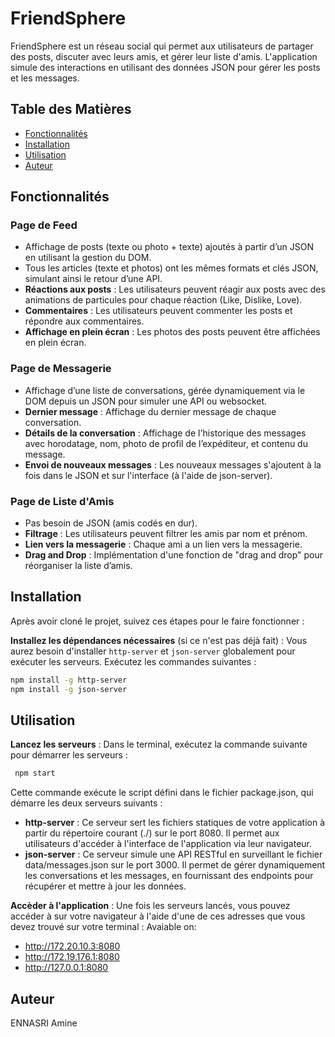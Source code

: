 # FriendSphere

FriendSphere est un réseau social qui permet aux utilisateurs de partager des posts, discuter avec leurs amis, et gérer leur liste d'amis. L'application simule des interactions en utilisant des données JSON pour gérer les posts et les messages.

## Table des Matières
- [Fonctionnalités](#fonctionnalités)
- [Installation](#installation)
- [Utilisation](#utilisation)
- [Auteur](#auteur)

## Fonctionnalités

### Page de Feed
- Affichage de posts (texte ou photo + texte) ajoutés à partir d’un JSON en utilisant la gestion du DOM.
- Tous les articles (texte et photos) ont les mêmes formats et clés JSON, simulant ainsi le retour d’une API.
- **Réactions aux posts** : Les utilisateurs peuvent réagir aux posts avec des animations de particules pour chaque réaction (Like, Dislike, Love).
- **Commentaires** : Les utilisateurs peuvent commenter les posts et répondre aux commentaires.
- **Affichage en plein écran** : Les photos des posts peuvent être affichées en plein écran.

### Page de Messagerie
- Affichage d’une liste de conversations, gérée dynamiquement via le DOM depuis un JSON pour simuler une API ou websocket.
- **Dernier message** : Affichage du dernier message de chaque conversation.
- **Détails de la conversation** : Affichage de l'historique des messages avec horodatage, nom, photo de profil de l’expéditeur, et contenu du message.
- **Envoi de nouveaux messages** : Les nouveaux messages s'ajoutent à la fois dans le JSON et sur l'interface (à l'aide de json-server).

### Page de Liste d'Amis
- Pas besoin de JSON (amis codés en dur).
- **Filtrage** : Les utilisateurs peuvent filtrer les amis par nom et prénom.
- **Lien vers la messagerie** : Chaque ami a un lien vers la messagerie.
- **Drag and Drop** : Implémentation d'une fonction de "drag and drop" pour réorganiser la liste d’amis.

## Installation

Après avoir cloné le projet, suivez ces étapes pour le faire fonctionner :

**Installez les dépendances nécessaires** (si ce n'est pas déjà fait) :
   Vous aurez besoin d'installer `http-server` et `json-server` globalement pour exécuter les serveurs. Exécutez les commandes suivantes :
   ```bash
   npm install -g http-server
   npm install -g json-server
  ``` 

## Utilisation

**Lancez les serveurs** : Dans le terminal, exécutez la commande suivante pour démarrer les serveurs :
   ```bash
    npm start
  ``` 
    
    
Cette commande exécute le script défini dans le fichier package.json, qui démarre les deux serveurs suivants :

- **http-server** : Ce serveur sert les fichiers statiques de votre application à partir du répertoire courant (./) sur le port 8080. Il permet aux utilisateurs d'accéder à l'interface de l'application via leur navigateur.
- **json-server** : Ce serveur simule une API RESTful en surveillant le fichier data/messages.json sur le port 3000. Il permet de gérer dynamiquement les conversations et les messages, en fournissant des endpoints pour récupérer et mettre à jour les données.

**Accèder à l'application** : Une fois les serveurs lancés, vous pouvez accéder à sur votre navigateur à l'aide d'une de ces adresses que vous devez trouvé sur votre terminal :
Avaiable on:
- http://172.20.10.3:8080
- http://172.19.176.1:8080
- http://127.0.0.1:8080

## Auteur

ENNASRI Amine